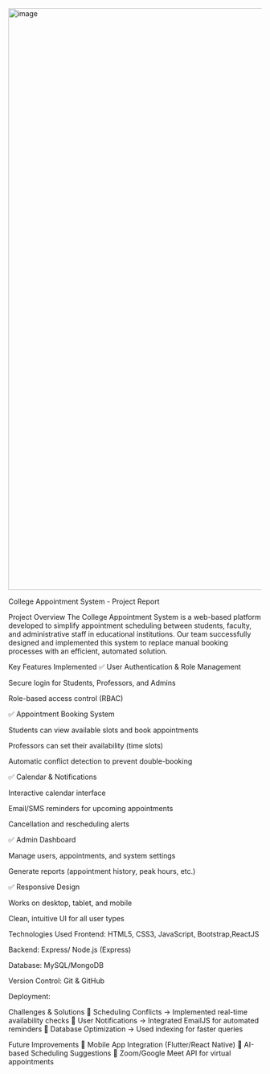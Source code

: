 
<img width="1158" alt="image" src="https://i.pinimg.com/originals/2e/8c/aa/2e8caaa6f42fa70c13644efbac703faa.png">


College Appointment System - Project Report


Project Overview
The College Appointment System is a web-based platform developed to simplify appointment scheduling between students, faculty, and administrative staff in educational institutions. Our team successfully designed and implemented this system to replace manual booking processes with an efficient, automated solution.

Key Features Implemented
✅ User Authentication & Role Management

Secure login for Students, Professors, and Admins

Role-based access control (RBAC)

✅ Appointment Booking System

Students can view available slots and book appointments

Professors can set their availability (time slots)

Automatic conflict detection to prevent double-booking

✅ Calendar & Notifications

Interactive calendar interface

Email/SMS reminders for upcoming appointments

Cancellation and rescheduling alerts

✅ Admin Dashboard

Manage users, appointments, and system settings

Generate reports (appointment history, peak hours, etc.)

✅ Responsive Design

Works on desktop, tablet, and mobile

Clean, intuitive UI for all user types

Technologies Used
Frontend: HTML5, CSS3, JavaScript, Bootstrap,ReactJS

Backend:  Express/ Node.js (Express)

Database: MySQL/MongoDB

Version Control: Git & GitHub

Deployment:

Challenges & Solutions
🔹 Scheduling Conflicts → Implemented real-time availability checks
🔹 User Notifications → Integrated EmailJS for automated reminders
🔹 Database Optimization → Used indexing for faster queries

Future Improvements
🔸 Mobile App Integration (Flutter/React Native)
🔸 AI-based Scheduling Suggestions
🔸 Zoom/Google Meet API for virtual appointments
